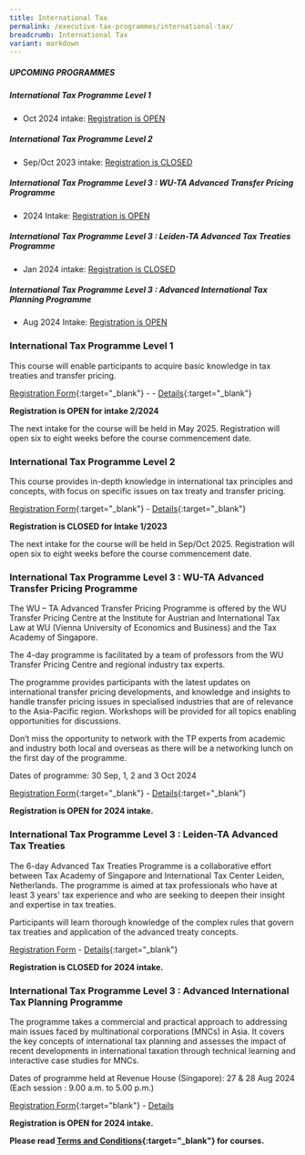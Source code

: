 ```yaml
---
title: International Tax
permalink: /executive-tax-programmes/international-tax/
breadcrumb: International Tax
variant: markdown
---
```

##### **UPCOMING PROGRAMMES**
##### **International Tax Programme Level 1**
* Oct 2024 intake: [Registration is OPEN](/executive-tax-programmes/international-tax/#etp1IT-ta-id)

##### **International Tax Programme Level 2**
* Sep/Oct 2023 intake: [Registration is CLOSED](/executive-tax-programmes/international-tax/#etp2IT-ta-id)

##### **International Tax Programme Level 3 : WU-TA Advanced Transfer Pricing Programme**
* 2024 Intake: [Registration is OPEN](/executive-tax-programmes/international-tax/#wu-ta-id)

##### **International Tax Programme Level 3 : Leiden-TA Advanced Tax Treaties Programme**
* Jan 2024 intake: [Registration is CLOSED](/executive-tax-programmes/international-tax/#leiden-ta-id)

##### **International Tax Programme Level 3 : Advanced International Tax Planning Programme**
* Aug 2024 Intake: [Registration is OPEN](/executive-tax-programmes/international-tax/#itp-id)


<a id="etp1IT-ta-id"></a>
### **International Tax Programme Level 1**

This course will enable participants to acquire basic knowledge in tax treaties and transfer pricing.

[Registration Form](https://go.gov.sg/intl122024reg){:target="_blank"} - - [Details](/files/executive-tax-programmes/l1inttaxcoursebrochure22024.pdf){:target="_blank"}

**Registration is OPEN for intake 2/2024**

The next intake for the course will be held in May 2025. Registration will open six to eight weeks before the course commencement date.

<a id="etp2IT-ta-id"></a>
### **International Tax Programme Level 2**

This course provides in-depth knowledge in international tax principles and concepts, with focus on specific issues on tax treaty and transfer pricing.

[Registration Form](   https://go.gov.sg/l2inttax12023registration){:target="_blank"} - [Details](/files/executive-tax-programmes/income-tax/coursebrochurel2internationaltax12023.pdf){:target="_blank"}

**Registration is CLOSED for Intake 1/2023**

The next intake for the course will be held in Sep/Oct 2025. Registration will open six to eight weeks before the course commencement date.

<a id="wu-ta-id"></a>
### **International Tax Programme Level 3 : WU-TA Advanced Transfer Pricing Programme**

The WU – TA Advanced Transfer Pricing Programme is offered by the WU Transfer Pricing Centre at the Institute for Austrian and International Tax Law at WU (Vienna University of Economics and Business) and the Tax Academy of Singapore. 

The 4-day programme is facilitated by a team of professors from the WU Transfer Pricing Centre and regional industry tax experts.

The programme provides participants with the latest updates on international transfer pricing developments, and knowledge and insights to handle transfer pricing issues in specialised industries that are of relevance to the Asia-Pacific region. Workshops will be provided for all topics enabling opportunities for discussions.

Don’t miss the opportunity to network with the TP experts from academic and industry both local and overseas as there will be a networking lunch on the first day of the programme.

Dates of programme: 30 Sep, 1, 2 and 3 Oct 2024

[Registration Form](https://go.gov.sg/jdlk77){:target="_blank"} - [Details](/files/executive-tax-programmes/WU___TA_Advanced_Transfer_Pricing_Programme_2024.pdf){:target="_blank"}

**Registration is OPEN for 2024 intake.**

<a id="leiden-ta-id"></a>
### **International Tax Programme Level 3 : Leiden-TA Advanced Tax Treaties**

The 6-day Advanced Tax Treaties Programme is a collaborative effort between Tax Academy of Singapore and International Tax Center Leiden, Netherlands. The programme is aimed at tax professionals who have at least 3 years' tax experience and who are seeking to deepen their insight and expertise in tax treaties.

Participants will learn thorough knowledge of the complex rules that govern tax treaties and application of the advanced treaty concepts.

[Registration Form](https://form.gov.sg/653f847150a8d4001252df0d) - [Details](/files/seminars-brochures/closing_date_extend_att_brochure_jan2024.pdf){:target="_blank"}

**Registration is CLOSED for 2024 intake.**

<a id="itp-id"></a>
### **International Tax Programme Level 3 : Advanced International Tax Planning Programme**

The programme takes a commercial and practical approach to addressing main issues faced by multinational corporations (MNCs) in Asia. It covers the key concepts of international tax planning and assesses the impact of recent developments in international taxation through technical learning and interactive case studies for MNCs.  

Dates of programme held at Revenue House (Singapore): 27 &amp; 28 Aug 2024 (Each session : 9.00 a.m. to 5.00 p.m.)

[Registration Form](https://form.gov.sg/6675991bfa4168de43c9f534){:target="blank"} - [Details](/files/executive-tax-programmes/Advanced_ITP_2024_Programme_Brochure.pdf)

**Registration is OPEN for 2024 intake.**

**Please read [Terms and Conditions](/executive-tax-programmes/terms-and-conditions/){:target="_blank"} for courses.**